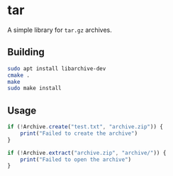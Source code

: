 # tar

A simple library for `tar.gz` archives.

## Building

```bash
sudo apt install libarchive-dev
cmake .
make
sudo make install
```

## Usage

```js
if (!Archive.create("test.txt", "archive.zip")) {
    print("Failed to create the archive")
}

if (!Archive.extract("archive.zip", "archive/")) {
    print("Failed to open the archive")
}
```